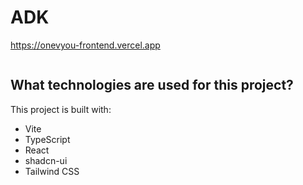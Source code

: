 # ADK

https://onevyou-frontend.vercel.app

```sh

```

## What technologies are used for this project?

This project is built with:

- Vite
- TypeScript
- React
- shadcn-ui
- Tailwind CSS




